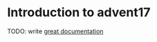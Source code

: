 # Introduction to advent17

TODO: write [great documentation](http://jacobian.org/writing/what-to-write/)
